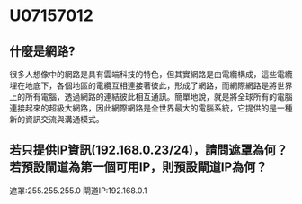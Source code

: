 # U07157012
## 什麼是網路?
很多人想像中的網路是具有雲端科技的特色，但其實網路是由電纜構成，這些電纜埋在地底下，各個地區的電纜互相連接著彼此，形成了網路，而網際網路是將世界上的所有電腦，透過網路的連結彼此相互通訊。簡單地說，就是將全球所有的電腦連接起來的超級大網路，因此網際網路是全世界最大的電腦系統，它提供的是一種新的資訊交流與溝通模式。
## 若只提供IP資訊(192.168.0.23/24)，請問遮罩為何？若預設閘道為第一個可用IP，則預設閘道IP為何？
遮罩:255.255.255.0
閘道IP:192.168.0.1
